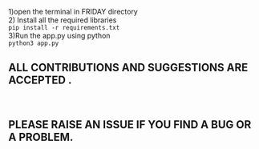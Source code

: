 1)open the terminal in FRIDAY directory<br>
2) Install all the required libraries<br>
   <code>pip install -r requirements.txt</code><br>
3)Run the app.py using python<br>
   <code>python3 app.py</code><br>

<h2>ALL CONTRIBUTIONS AND SUGGESTIONS ARE ACCEPTED .</h2><br>
<h2>PLEASE RAISE AN ISSUE IF YOU FIND A BUG OR A PROBLEM.</h2>

